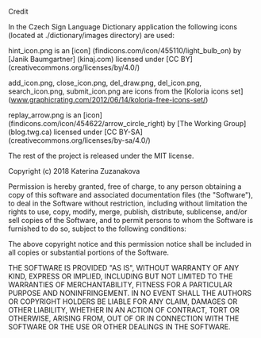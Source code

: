Credit

In the Czech Sign Language Dictionary application the following icons 
(located at ./dictionary/images directory) are used:

hint_icon.png is an [icon] (findicons.com/icon/455110/light_bulb_on) by [Janik Baumgartner] (kinaj.com) licensed under [CC BY] (creativecommons.org/licenses/by/4.0/)

add_icon.png, close_icon.png, del_draw.png, del_icon.png, search_icon.png, 
submit_icon.png are icons from the [Koloria icons set] (www.graphicrating.com/2012/06/14/koloria-free-icons-set/)

replay_arrow.png is an [icon] (findicons.com/icon/454622/arrow_circle_right) by [The Working Group] (blog.twg.ca) licensed under [CC BY-SA] (creativecommons.org/licenses/by-sa/4.0/)


The rest of the project is released under the MIT license.

Copyright (c) 2018 Katerina Zuzanakova

Permission is hereby granted, free of charge, to any person obtaining a copy
of this software and associated documentation files (the "Software"), to deal
in the Software without restriction, including without limitation the rights
to use, copy, modify, merge, publish, distribute, sublicense, and/or sell
copies of the Software, and to permit persons to whom the Software is
furnished to do so, subject to the following conditions:

The above copyright notice and this permission notice shall be included in all
copies or substantial portions of the Software.

THE SOFTWARE IS PROVIDED "AS IS", WITHOUT WARRANTY OF ANY KIND, EXPRESS OR
IMPLIED, INCLUDING BUT NOT LIMITED TO THE WARRANTIES OF MERCHANTABILITY,
FITNESS FOR A PARTICULAR PURPOSE AND NONINFRINGEMENT. IN NO EVENT SHALL THE
AUTHORS OR COPYRIGHT HOLDERS BE LIABLE FOR ANY CLAIM, DAMAGES OR OTHER
LIABILITY, WHETHER IN AN ACTION OF CONTRACT, TORT OR OTHERWISE, ARISING FROM,
OUT OF OR IN CONNECTION WITH THE SOFTWARE OR THE USE OR OTHER DEALINGS IN THE
SOFTWARE.

